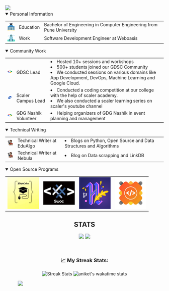 <img src="https://github.com/aniketsingh98571/aniketsingh98571/blob/master/Github%20Cover.gif">
 <details open>
 <summary>
  Personal Information
 </summary>
   <table>
    <tr>
     <td><img src="https://github.com/aniketsingh98571/aniketsingh98571/blob/master/college.png" alt="college" width="30px" height="auto"/></td>
     <td><span>Education</span></td>
     <td><span>Bachelor of Engineering in Computer Engineering from Pune University</span></td>
    </tr>
     <tr>
     <td><img src="https://github.com/aniketsingh98571/aniketsingh98571/blob/master/office.png" alt="college" width="30px" height="auto"/></td>
     <td><span>Work</span></td>
     <td>Software Development Engineer at Weboasis</span></td>
    </tr>
 </table>
</details>
<details open>
 <summary>Community Work</summary>
 <table>
  <tr>
    <td><img src="https://github.com/aniketsingh98571/aniketsingh98571/blob/master/gdsc.png" alt="gdsc" width="40px" height="auto"/></td>
   <td><span>GDSC Lead</span></td>
   <td>
    <li>Hosted 10+ sessions and workshops</li>
    <li>500+ students joined our GDSC Community</li>
    <li>We conducted sessions on various domains like App Development, DevOps, Machine Learning and Google Cloud.</li>
   <td>
  </tr>
  <tr>
   <td><img src="https://github.com/aniketsingh98571/aniketsingh98571/blob/master/scaler.jpeg" alt="scaler" width="40px" height="auto"/></td>
   <td><span>Scaler Campus Lead<span></td>
    <td>
     <li>Conducted a coding competition at our college with the help of scaler academy.</li>
     <li>We also conducted a scaler learning series on scaler's youtube channel</li>
    </td>
  </tr>
    <tr>
     <td><img src="https://github.com/aniketsingh98571/aniketsingh98571/blob/master/gdsc.png" alt="gdg" width="40px" height="auto"/></td>
     <td><span>GDG Nashik Volunteer</span></td>
     <td><li>Helping organizers of GDG Nashik in event planning and management</li></td>
    </tr>
 </table>
 </details>
 <details open>
  <summary>Technical Writing</summary>
  <table>
   <tr>
   <td><img src="https://github.com/aniketsingh98571/aniketsingh98571/blob/master/writer.png" alt="writer" width="30px" height="auto"/></td>
    <td><span>Technical Writer at EduAlgo</span></td>
    <td><li>Blogs on Python, Open Source and Data Structures and Algorithms</li></td>
   </tr>
   <tr>
    <td><img src="https://github.com/aniketsingh98571/aniketsingh98571/blob/master/writer.png" alt="writer" width="30px" height="auto"/></td>
    <td><span>Technical Writer at Nebula</span></td>
    <td><li>Blog on Data scrapping and LinkDB</li></td>
   </tr>
  </table>
 </details>
 <details open>
  <summary>Open Source Programs</summary>
  <table>
   <tr>
    <td><img src="https://github.com/aniketsingh98571/aniketsingh98571/blob/master/hackincodes.jpg" width="100px" height="auto" alt="hackincodes" title="Hackincodes"/></td>
    <td><img src="https://github.com/aniketsingh98571/aniketsingh98571/blob/master/swoc.png" width="100px" height="auto" alt="SwoC" title="Script Winter of Code"/></td>
    <td><img src="https://github.com/aniketsingh98571/aniketsingh98571/blob/master/Hacktoberfest_20.jpg" width="100px" height="auto" alt="Hacktoberfest" title="Hacktoberfest"/></td>
    <td><img src="https://github.com/aniketsingh98571/aniketsingh98571/blob/master/GSSoC.jpg" width="100px" height="auto" alt="GSSoC" title="Girlscript Summer of Code"/></td>
   </tr>
  </table>
 </details>
  <h2 align='center'>STATS</h3>
 <p align='center'>
 <img src="https://github-readme-stats.vercel.app/api?username=aniketsingh98571&&show_icons=true&title_color=ffffff&icon_color=bb2acf&text_color=daf7dc&bg_color=151515">
 <img src="https://github-readme-stats.vercel.app/api/top-langs?username=aniketsingh98571&&show_icons=true&title_color=ffffff&icon_color=bb2acf&text_color=daf7dc&bg_color=151515">
</p>
<p align="center">
<br />
<h3 align="center"> 📈 My Streak Stats: </h3>
<p align ="center">
 
<img align="center" src="https://github-readme-streak-stats.herokuapp.com/?user=aniketsingh98571&theme=chartreuse-dark" alt="Streak Stats" />
<img align="center" src="https://github-readme-stats.vercel.app/api/wakatime?username=aniketsingh98571&count_private=true&theme=radical&v=2" alt="aniket's wakatime stats">
</p>
<figure><img src="https://wakatime.com/share/@aniketsingh98571/955957ef-6f26-4e77-a5ea-b503cfdb928d.svg"></figure>
